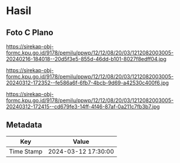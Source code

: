 # Hasil

## Foto C Plano

https://sirekap-obj-formc.kpu.go.id/9178/pemilu/ppwp/12/12/08/20/03/1212082003005-20240216-184018--20d5f3e5-855d-46dd-b101-8027f8edff04.jpg

https://sirekap-obj-formc.kpu.go.id/9178/pemilu/ppwp/12/12/08/20/03/1212082003005-20240312-172352--fe586a6f-6fb7-4bcb-9d69-a42530c400f6.jpg

https://sirekap-obj-formc.kpu.go.id/9178/pemilu/ppwp/12/12/08/20/03/1212082003005-20240312-172415--cd679fe3-14ff-4f46-87af-0a211c7fb3b7.jpg


## Metadata

| Key        | Value               |
| ---------- | ------------------- |
| Time Stamp | 2024-03-12 17:30:00 |



